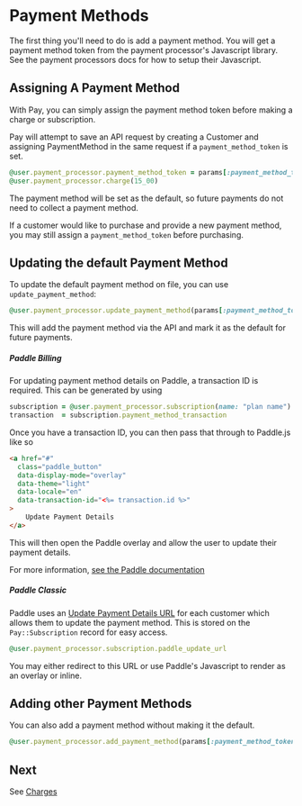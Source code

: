 # Payment Methods

The first thing you'll need to do is add a payment method. You will get a payment method token from the payment processor's Javascript library. See the payment processors docs for how to setup their Javascript.

## Assigning A Payment Method

With Pay, you can simply assign the payment method token before making a charge or subscription.

Pay will attempt to save an API request by creating a Customer and assigning PaymentMethod in the same request if a `payment_method_token` is set.

```ruby
@user.payment_processor.payment_method_token = params[:payment_method_token]
@user.payment_processor.charge(15_00)
```

The payment method will be set as the default, so future payments do not need to collect a payment method.

If a customer would like to purchase and provide a new payment method, you may still assign a `payment_method_token` before purchasing.

## Updating the default Payment Method

To update the default payment method on file, you can use  `update_payment_method`:

```ruby
@user.payment_processor.update_payment_method(params[:payment_method_token])
```

This will add the payment method via the API and mark it as the default for future payments.

##### Paddle Billing

For updating payment method details on Paddle, a transaction ID is required. This can be generated by using

```ruby
subscription = @user.payment_processor.subscription(name: "plan name")
transaction  = subscription.payment_method_transaction
```

Once you have a transaction ID, you can then pass that through to Paddle.js like so

```html
<a href="#"
  class="paddle_button"
  data-display-mode="overlay"
  data-theme="light"
  data-locale="en"
  data-transaction-id="<%= transaction.id %>"
>
	Update Payment Details
</a>
```

This will then open the Paddle overlay and allow the user to update their payment details.

For more information, [see the Paddle documentation](https://developer.paddle.com/build/subscriptions/update-payment-details)

##### Paddle Classic

Paddle uses an [Update Payment Details URL](https://developer.paddle.com/guides/how-tos/subscriptions/update-payment-details) for each customer which allows them to update the payment method. This is stored on the `Pay::Subscription` record for easy access.

```ruby
@user.payment_processor.subscription.paddle_update_url
```

You may either redirect to this URL or use Paddle's Javascript to render as an overlay or inline.

## Adding other Payment Methods

You can also add a payment method without making it the default.

```ruby
@user.payment_processor.add_payment_method(params[:payment_method_token], default: false)
```

## Next

See [Charges](5_charges.md)

